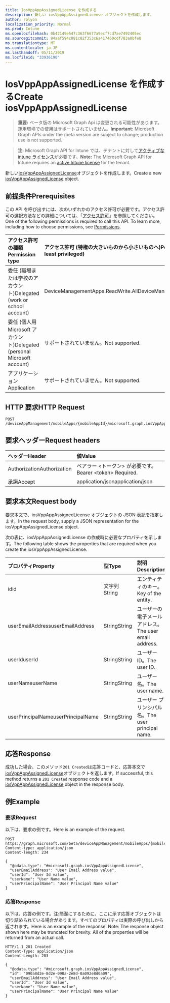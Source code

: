 ```yaml
---
title: IosVppAppAssignedLicense を作成する
description: 新しい iosVppAppAssignedLicense オブジェクトを作成します。
author: rolyon
localization_priority: Normal
ms.prod: Intune
ms.openlocfilehash: 0b42149e547c363f6677a9ecf7cd7ae7492405ec
ms.sourcegitcommit: 94aaf594c881c02f353c6a417460cdf783a0bfe0
ms.translationtype: MT
ms.contentlocale: ja-JP
ms.lasthandoff: 05/11/2019
ms.locfileid: "33936190"
---
```

# <a name="create-iosvppappassignedlicense"></a><span data-ttu-id="e1d26-103">IosVppAppAssignedLicense を作成する</span><span class="sxs-lookup"><span data-stu-id="e1d26-103">Create iosVppAppAssignedLicense</span></span>

> <span data-ttu-id="e1d26-104">**重要:** ベータ版の Microsoft Graph Api は変更される可能性があります。運用環境での使用はサポートされていません。</span><span class="sxs-lookup"><span data-stu-id="e1d26-104">**Important:** Microsoft Graph APIs under the /beta version are subject to change; production use is not supported.</span></span>

> <span data-ttu-id="e1d26-105">**注:** Microsoft Graph API for Intune では、テナントに対して[アクティブな intune ライセンス](https://go.microsoft.com/fwlink/?linkid=839381)が必要です。</span><span class="sxs-lookup"><span data-stu-id="e1d26-105">**Note:** The Microsoft Graph API for Intune requires an [active Intune license](https://go.microsoft.com/fwlink/?linkid=839381) for the tenant.</span></span>

<span data-ttu-id="e1d26-106">新しい[iosVppAppAssignedLicense](../resources/intune-apps-iosvppappassignedlicense.md)オブジェクトを作成します。</span><span class="sxs-lookup"><span data-stu-id="e1d26-106">Create a new [iosVppAppAssignedLicense](../resources/intune-apps-iosvppappassignedlicense.md) object.</span></span>

## <a name="prerequisites"></a><span data-ttu-id="e1d26-107">前提条件</span><span class="sxs-lookup"><span data-stu-id="e1d26-107">Prerequisites</span></span>
<span data-ttu-id="e1d26-p101">この API を呼び出すには、次のいずれかのアクセス許可が必要です。アクセス許可の選択方法などの詳細については、「[アクセス許可](/graph/permissions-reference)」を参照してください。</span><span class="sxs-lookup"><span data-stu-id="e1d26-p101">One of the following permissions is required to call this API. To learn more, including how to choose permissions, see [Permissions](/graph/permissions-reference).</span></span>

|<span data-ttu-id="e1d26-110">アクセス許可の種類</span><span class="sxs-lookup"><span data-stu-id="e1d26-110">Permission type</span></span>|<span data-ttu-id="e1d26-111">アクセス許可 (特権の大きいものから小さいものへ)</span><span class="sxs-lookup"><span data-stu-id="e1d26-111">Permissions (from most to least privileged)</span></span>|
|:---|:---|
|<span data-ttu-id="e1d26-112">委任 (職場または学校のアカウント)</span><span class="sxs-lookup"><span data-stu-id="e1d26-112">Delegated (work or school account)</span></span>|<span data-ttu-id="e1d26-113">DeviceManagementApps.ReadWrite.All</span><span class="sxs-lookup"><span data-stu-id="e1d26-113">DeviceManagementApps.ReadWrite.All</span></span>|
|<span data-ttu-id="e1d26-114">委任 (個人用 Microsoft アカウント)</span><span class="sxs-lookup"><span data-stu-id="e1d26-114">Delegated (personal Microsoft account)</span></span>|<span data-ttu-id="e1d26-115">サポートされていません。</span><span class="sxs-lookup"><span data-stu-id="e1d26-115">Not supported.</span></span>|
|<span data-ttu-id="e1d26-116">アプリケーション</span><span class="sxs-lookup"><span data-stu-id="e1d26-116">Application</span></span>|<span data-ttu-id="e1d26-117">サポートされていません。</span><span class="sxs-lookup"><span data-stu-id="e1d26-117">Not supported.</span></span>|

## <a name="http-request"></a><span data-ttu-id="e1d26-118">HTTP 要求</span><span class="sxs-lookup"><span data-stu-id="e1d26-118">HTTP Request</span></span>
<!-- {
  "blockType": "ignored"
}
-->
``` http
POST /deviceAppManagement/mobileApps/{mobileAppId}/microsoft.graph.iosVppApp/assignedLicenses
```

## <a name="request-headers"></a><span data-ttu-id="e1d26-119">要求ヘッダー</span><span class="sxs-lookup"><span data-stu-id="e1d26-119">Request headers</span></span>
|<span data-ttu-id="e1d26-120">ヘッダー</span><span class="sxs-lookup"><span data-stu-id="e1d26-120">Header</span></span>|<span data-ttu-id="e1d26-121">値</span><span class="sxs-lookup"><span data-stu-id="e1d26-121">Value</span></span>|
|:---|:---|
|<span data-ttu-id="e1d26-122">Authorization</span><span class="sxs-lookup"><span data-stu-id="e1d26-122">Authorization</span></span>|<span data-ttu-id="e1d26-123">ベアラー &lt;トークン&gt; が必要です。</span><span class="sxs-lookup"><span data-stu-id="e1d26-123">Bearer &lt;token&gt; Required.</span></span>|
|<span data-ttu-id="e1d26-124">承諾</span><span class="sxs-lookup"><span data-stu-id="e1d26-124">Accept</span></span>|<span data-ttu-id="e1d26-125">application/json</span><span class="sxs-lookup"><span data-stu-id="e1d26-125">application/json</span></span>|

## <a name="request-body"></a><span data-ttu-id="e1d26-126">要求本文</span><span class="sxs-lookup"><span data-stu-id="e1d26-126">Request body</span></span>
<span data-ttu-id="e1d26-127">要求本文で、iosVppAppAssignedLicense オブジェクトの JSON 表記を指定します。</span><span class="sxs-lookup"><span data-stu-id="e1d26-127">In the request body, supply a JSON representation for the iosVppAppAssignedLicense object.</span></span>

<span data-ttu-id="e1d26-128">次の表に、iosVppAppAssignedLicense の作成時に必要なプロパティを示します。</span><span class="sxs-lookup"><span data-stu-id="e1d26-128">The following table shows the properties that are required when you create the iosVppAppAssignedLicense.</span></span>

|<span data-ttu-id="e1d26-129">プロパティ</span><span class="sxs-lookup"><span data-stu-id="e1d26-129">Property</span></span>|<span data-ttu-id="e1d26-130">型</span><span class="sxs-lookup"><span data-stu-id="e1d26-130">Type</span></span>|<span data-ttu-id="e1d26-131">説明</span><span class="sxs-lookup"><span data-stu-id="e1d26-131">Description</span></span>|
|:---|:---|:---|
|<span data-ttu-id="e1d26-132">id</span><span class="sxs-lookup"><span data-stu-id="e1d26-132">id</span></span>|<span data-ttu-id="e1d26-133">文字列</span><span class="sxs-lookup"><span data-stu-id="e1d26-133">String</span></span>|<span data-ttu-id="e1d26-134">エンティティのキー。</span><span class="sxs-lookup"><span data-stu-id="e1d26-134">Key of the entity.</span></span>|
|<span data-ttu-id="e1d26-135">userEmailAddress</span><span class="sxs-lookup"><span data-stu-id="e1d26-135">userEmailAddress</span></span>|<span data-ttu-id="e1d26-136">String</span><span class="sxs-lookup"><span data-stu-id="e1d26-136">String</span></span>|<span data-ttu-id="e1d26-137">ユーザーの電子メールアドレス。</span><span class="sxs-lookup"><span data-stu-id="e1d26-137">The user email address.</span></span>|
|<span data-ttu-id="e1d26-138">userId</span><span class="sxs-lookup"><span data-stu-id="e1d26-138">userId</span></span>|<span data-ttu-id="e1d26-139">String</span><span class="sxs-lookup"><span data-stu-id="e1d26-139">String</span></span>|<span data-ttu-id="e1d26-140">ユーザー ID。</span><span class="sxs-lookup"><span data-stu-id="e1d26-140">The user ID.</span></span>|
|<span data-ttu-id="e1d26-141">userName</span><span class="sxs-lookup"><span data-stu-id="e1d26-141">userName</span></span>|<span data-ttu-id="e1d26-142">String</span><span class="sxs-lookup"><span data-stu-id="e1d26-142">String</span></span>|<span data-ttu-id="e1d26-143">ユーザー名。</span><span class="sxs-lookup"><span data-stu-id="e1d26-143">The user name.</span></span>|
|<span data-ttu-id="e1d26-144">userPrincipalName</span><span class="sxs-lookup"><span data-stu-id="e1d26-144">userPrincipalName</span></span>|<span data-ttu-id="e1d26-145">String</span><span class="sxs-lookup"><span data-stu-id="e1d26-145">String</span></span>|<span data-ttu-id="e1d26-146">ユーザー プリンシパル名。</span><span class="sxs-lookup"><span data-stu-id="e1d26-146">The user principal name.</span></span>|



## <a name="response"></a><span data-ttu-id="e1d26-147">応答</span><span class="sxs-lookup"><span data-stu-id="e1d26-147">Response</span></span>
<span data-ttu-id="e1d26-148">成功した場合、このメソッド`201 Created`は応答コードと、応答本文で[iosVppAppAssignedLicense](../resources/intune-apps-iosvppappassignedlicense.md)オブジェクトを返します。</span><span class="sxs-lookup"><span data-stu-id="e1d26-148">If successful, this method returns a `201 Created` response code and a [iosVppAppAssignedLicense](../resources/intune-apps-iosvppappassignedlicense.md) object in the response body.</span></span>

## <a name="example"></a><span data-ttu-id="e1d26-149">例</span><span class="sxs-lookup"><span data-stu-id="e1d26-149">Example</span></span>

### <a name="request"></a><span data-ttu-id="e1d26-150">要求</span><span class="sxs-lookup"><span data-stu-id="e1d26-150">Request</span></span>
<span data-ttu-id="e1d26-151">以下は、要求の例です。</span><span class="sxs-lookup"><span data-stu-id="e1d26-151">Here is an example of the request.</span></span>
``` http
POST https://graph.microsoft.com/beta/deviceAppManagement/mobileApps/{mobileAppId}/microsoft.graph.iosVppApp/assignedLicenses
Content-type: application/json
Content-length: 234

{
  "@odata.type": "#microsoft.graph.iosVppAppAssignedLicense",
  "userEmailAddress": "User Email Address value",
  "userId": "User Id value",
  "userName": "User Name value",
  "userPrincipalName": "User Principal Name value"
}
```

### <a name="response"></a><span data-ttu-id="e1d26-152">応答</span><span class="sxs-lookup"><span data-stu-id="e1d26-152">Response</span></span>
<span data-ttu-id="e1d26-p102">以下は、応答の例です。注:簡潔にするために、ここに示す応答オブジェクトは切り詰められている場合があります。すべてのプロパティは実際の呼び出しから返されます。</span><span class="sxs-lookup"><span data-stu-id="e1d26-p102">Here is an example of the response. Note: The response object shown here may be truncated for brevity. All of the properties will be returned from an actual call.</span></span>
``` http
HTTP/1.1 201 Created
Content-Type: application/json
Content-Length: 283

{
  "@odata.type": "#microsoft.graph.iosVppAppAssignedLicense",
  "id": "090a8d2e-8d2e-090a-2e8d-0a092e8d0a09",
  "userEmailAddress": "User Email Address value",
  "userId": "User Id value",
  "userName": "User Name value",
  "userPrincipalName": "User Principal Name value"
}
```




